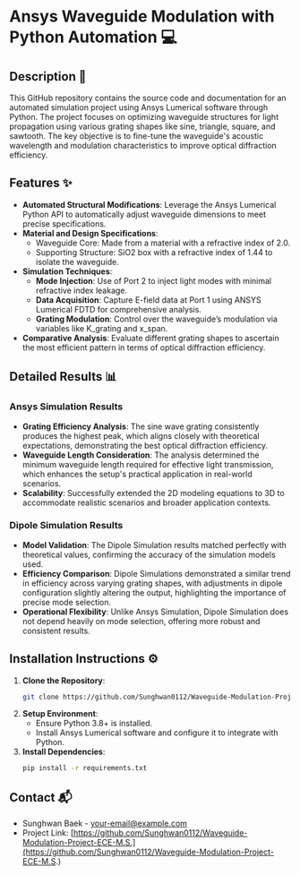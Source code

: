 # Ansys Waveguide Modulation with Python Automation :computer:

## Description :page_with_curl:
This GitHub repository contains the source code and documentation for an automated simulation project using Ansys Lumerical software through Python. The project focuses on optimizing waveguide structures for light propagation using various grating shapes like sine, triangle, square, and sawtooth. The key objective is to fine-tune the waveguide's acoustic wavelength and modulation characteristics to improve optical diffraction efficiency.

## Features :sparkles:
- **Automated Structural Modifications**: Leverage the Ansys Lumerical Python API to automatically adjust waveguide dimensions to meet precise specifications.
- **Material and Design Specifications**:
  - Waveguide Core: Made from a material with a refractive index of 2.0.
  - Supporting Structure: SiO2 box with a refractive index of 1.44 to isolate the waveguide.
- **Simulation Techniques**:
  - **Mode Injection**: Use of Port 2 to inject light modes with minimal refractive index leakage.
  - **Data Acquisition**: Capture E-field data at Port 1 using ANSYS Lumerical FDTD for comprehensive analysis.
  - **Grating Modulation**: Control over the waveguide’s modulation via variables like K_grating and x_span.
- **Comparative Analysis**: Evaluate different grating shapes to ascertain the most efficient pattern in terms of optical diffraction efficiency.

## Detailed Results :bar_chart:
### Ansys Simulation Results
- **Grating Efficiency Analysis**: The sine wave grating consistently produces the highest peak, which aligns closely with theoretical expectations, demonstrating the best optical diffraction efficiency.
- **Waveguide Length Consideration**: The analysis determined the minimum waveguide length required for effective light transmission, which enhances the setup's practical application in real-world scenarios.
- **Scalability**: Successfully extended the 2D modeling equations to 3D to accommodate realistic scenarios and broader application contexts.

### Dipole Simulation Results
- **Model Validation**: The Dipole Simulation results matched perfectly with theoretical values, confirming the accuracy of the simulation models used.
- **Efficiency Comparison**: Dipole Simulations demonstrated a similar trend in efficiency across varying grating shapes, with adjustments in dipole configuration slightly altering the output, highlighting the importance of precise mode selection.
- **Operational Flexibility**: Unlike Ansys Simulation, Dipole Simulation does not depend heavily on mode selection, offering more robust and consistent results.

## Installation Instructions :gear:
1. **Clone the Repository**: 
   ```bash
   git clone https://github.com/Sunghwan0112/Waveguide-Modulation-Project-ECE-M.S.
   ```
2. **Setup Environment**:
   - Ensure Python 3.8+ is installed.
   - Install Ansys Lumerical software and configure it to integrate with Python.
3. **Install Dependencies**:
   ```bash
   pip install -r requirements.txt
   ```

## Contact :mailbox_with_mail:
- Sunghwan Baek - [your-email@example.com](mailto:your-email@example.com)
- Project Link: [https://github.com/Sunghwan0112/Waveguide-Modulation-Project-ECE-M.S.](https://github.com/Sunghwan0112/Waveguide-Modulation-Project-ECE-M.S.)


